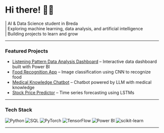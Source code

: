 # Hi there! 👋👋

| AI & Data Science student in Breda  
| Exploring machine learning, data analysis, and artificial intelligence  
| Building projects to learn and grow  

---

### Featured Projects
- [Listening Pattern Data Analysis Dashboard](____) – Interactive data dashboard built with Power BI  
- [Food Recognition App](__) – Image classification using CNN to recognize food  
- [Medical Knowledge Chatbot]((https://github.com/zpilitowska1/Medical-Chatbot-Generative-AI)) – Chatbot powered by LLM with medical knowledge  
- [Stock Price Predictor](_____) – Time series forecasting using LSTMs  

---

### Tech Stack
![Python](https://img.shields.io/badge/-Python-FFD43B?style=flat-square&logo=python&logoColor=blue)
![SQL](https://img.shields.io/badge/-SQL-4479A1?style=flat-square&logo=mysql&logoColor=white)
![PyTorch](https://img.shields.io/badge/-PyTorch-EE4C2C?style=flat-square&logo=pytorch&logoColor=white)
![TensorFlow](https://img.shields.io/badge/-TensorFlow-FF6F00?style=flat-square&logo=tensorflow&logoColor=white)
![Power BI](https://img.shields.io/badge/-Power%20BI-F2C811?style=flat-square&logo=power-bi&logoColor=black)
![scikit-learn](https://img.shields.io/badge/-scikit--learn-F7931E?style=flat-square&logo=scikit-learn&logoColor=white)

---
